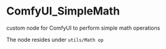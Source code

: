 # ComfyUI_SimpleMath
custom node for ComfyUI to perform simple math operations

The node resides under `utils/Math op`
